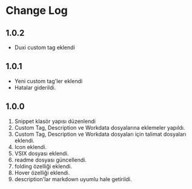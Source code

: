 # Change Log

## 1.0.2
* Duxi custom tag eklendi
## 1.0.1

* Yeni custom tag'ler eklendi
* Hatalar giderildi.


## 1.0.0

1. Snippet klasör yapısı düzenlendi
1. Custom Tag, Description ve Workdata dosyalarına eklemeler yapıldı.
1. Custom Tag, Description ve Workdata dosyaları için talimat dosyaları eklendi.
1. Icon eklendi.
1. VSIX dosyası eklendi.
1. readme dosyası güncellendi.
1. folding özelliği eklendi.
1. Hover özelliği eklendi.
1. description'lar markdown uyumlu hale getirildi.